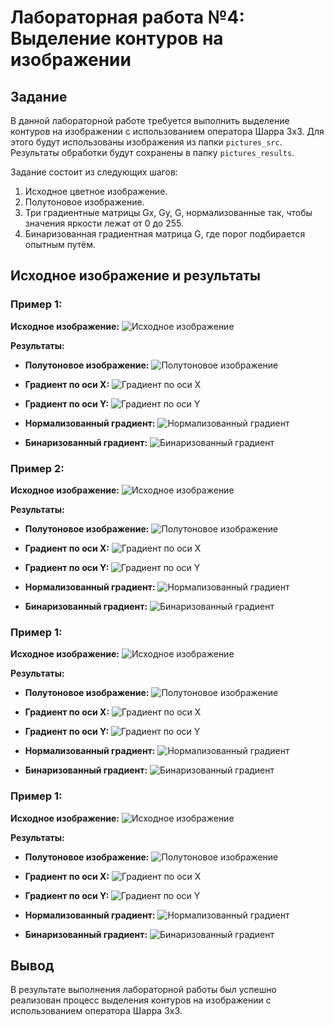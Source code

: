 # Лабораторная работа №4: Выделение контуров на изображении

## Задание

В данной лабораторной работе требуется выполнить выделение контуров на изображении с использованием оператора Шарра 3x3. Для этого будут использованы изображения из папки `pictures_src`. Результаты обработки будут сохранены в папку `pictures_results`.

Задание состоит из следующих шагов:
1. Исходное цветное изображение.
2. Полутоновое изображение.
3. Три градиентные матрицы Gx, Gy, G, нормализованные так, чтобы значения яркости лежат от 0 до 255.
4. Бинаризованная градиентная матрица G, где порог подбирается опытным путём.

## Исходное изображение и результаты

### Пример 1:

**Исходное изображение:**
![Исходное изображение](../pictures_src/house.png)

**Результаты:**

- **Полутоновое изображение:**
![Полутоновое изображение](../pictures_results/house_gray.png)

- **Градиент по оси X:**
![Градиент по оси X](../pictures_results/house_gradient_x.png)

- **Градиент по оси Y:**
![Градиент по оси Y](../pictures_results/house_gradient_y.png)

- **Нормализованный градиент:**
![Нормализованный градиент](../pictures_results/house_gradient_normalized.png)

- **Бинаризованный градиент:**
![Бинаризованный градиент](../pictures_results/house_binary_gradient.png)

### Пример 2:

**Исходное изображение:**
![Исходное изображение](../pictures_src/ghoul.png)

**Результаты:**

- **Полутоновое изображение:**
![Полутоновое изображение](../pictures_results/ghoul_gray.png)

- **Градиент по оси X:**
![Градиент по оси X](../pictures_results/ghoul_gradient_x.png)

- **Градиент по оси Y:**
![Градиент по оси Y](../pictures_results/ghoul_gradient_y.png)

- **Нормализованный градиент:**
![Нормализованный градиент](../pictures_results/ghoul_gradient_normalized.png)

- **Бинаризованный градиент:**
![Бинаризованный градиент](../pictures_results/ghoul_binary_gradient.png)

### Пример 1:

**Исходное изображение:**
![Исходное изображение](../pictures_src/karta.png)

**Результаты:**

- **Полутоновое изображение:**
![Полутоновое изображение](../pictures_results/karta_gray.png)

- **Градиент по оси X:**
![Градиент по оси X](../pictures_results/karta_gradient_x.png)

- **Градиент по оси Y:**
![Градиент по оси Y](../pictures_results/karta_gradient_y.png)

- **Нормализованный градиент:**
![Нормализованный градиент](../pictures_results/karta_gradient_normalized.png)

- **Бинаризованный градиент:**
![Бинаризованный градиент](../pictures_results/karta_binary_gradient.png)

### Пример 1:

**Исходное изображение:**
![Исходное изображение](../pictures_src/photo.png)

**Результаты:**

- **Полутоновое изображение:**
![Полутоновое изображение](../pictures_results/photo_gray.png)

- **Градиент по оси X:**
![Градиент по оси X](../pictures_results/photo_gradient_x.png)

- **Градиент по оси Y:**
![Градиент по оси Y](../pictures_results/photo_gradient_y.png)

- **Нормализованный градиент:**
![Нормализованный градиент](../pictures_results/photo_gradient_normalized.png)

- **Бинаризованный градиент:**
![Бинаризованный градиент](../pictures_results/photo_binary_gradient.png)
## Вывод

В результате выполнения лабораторной работы был успешно реализован процесс выделения контуров на изображении с использованием оператора Шарра 3x3.

